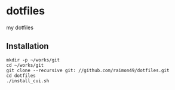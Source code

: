 dotfiles
========

my dotfiles

Installation
------------

    mkdir -p ~/works/git
    cd ~/works/git
    git clone --recursive git: //github.com/raimon49/dotfiles.git
    cd dotfiles
    ./install_cui.sh
